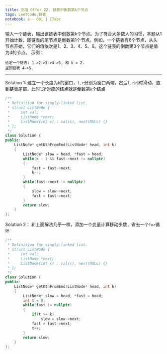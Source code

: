 ```yaml
---
title: 剑指 Offer 22. 链表中倒数第k个节点
tags: LeetCode,链表
notebook: a - 001 | ITabc
---
```

输入一个链表，输出该链表中倒数第k个节点。为了符合大多数人的习惯，本题从1开始计数，即链表的尾节点是倒数第1个节点。例如，一个链表有6个节点，从头节点开始，它们的值依次是1、2、3、4、5、6。这个链表的倒数第3个节点是值为4的节点。
示例：
```
给定一个链表: 1->2->3->4->5, 和 k = 2.
返回链表 4->5.
```

---

Solution 1:
建立一个长度为`k`的窗口，`l,r`分别为窗口两端，然后`l,r`同时滑动，直到链表尾部，此时`l`所对应的结点就是倒数第`k`个结点
```cpp
/**
 * Definition for singly-linked list.
 * struct ListNode {
 *     int val;
 *     ListNode *next;
 *     ListNode(int x) : val(x), next(NULL) {}
 * };
 */
class Solution {
public:
    ListNode* getKthFromEnd(ListNode* head, int k) 
    {
        ListNode* slow = head, *fast = head;
        while(k - 1 && fast->next != nullptr)
        {
            fast = fast->next;
            k--;
        }
        while(fast->next != nullptr)
        {
            slow = slow->next;
            fast = fast->next;
        }
        return slow;
    }
};
```

Solution 2：
和上面解法几乎一样，添加一个变量计算移动步数，省去一个`for`循环
```cpp
/**
 * Definition for singly-linked list.
 * struct ListNode {
 *     int val;
 *     ListNode *next;
 *     ListNode(int x) : val(x), next(NULL) {}
 * };
 */
class Solution {
public:
    ListNode* getKthFromEnd(ListNode* head, int k) 
    {
        ListNode* slow = head, *fast = head;
        int t = 0;
        while(fast != nullptr)
        {
            if(t >= k) 
                slow = slow->next;
            fast = fast->next;
            t++;
        }
        return slow;
    }
};
```